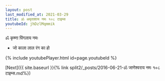 ```yaml
---
layout: post
last_modified_at: 2021-03-29
title: ॐ अमृताशाय नमः १०८ टाइम्स
youtubeId: jhDzlMqmmik
---
```

 
 
 ॐ कृष्णा पिंगलाय नमः  
 
 -  जो काला लाल रंग का हो 
 
  
 
  
 
 
 
 
 
 


{% include youtubePlayer.html id=page.youtubeId %}
 
[Next]({{ site.baseurl }}{% link  split2/_posts/2016-06-21-ॐ जाणेश्वराय नमः १०८ टाइम्स.md%})
 
